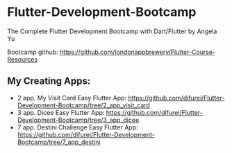 # Flutter-Development-Bootcamp
The Complete Flutter Development Bootcamp with Dart/Flutter by Angela Yu

Bootcamp github: https://github.com/londonappbrewery/Flutter-Course-Resources

## My Creating Apps:

* 2 app. My Visit Card Easy Flutter App: https://github.com/difurei/Flutter-Development-Bootcamp/tree/2_app_visit_card
* 3 app. Dicee Easy Flutter App: https://github.com/difurei/Flutter-Development-Bootcamp/tree/3_app_dicee
* 7 app. Destini Challenge Easy Flutter App: https://github.com/difurei/Flutter-Development-Bootcamp/tree/7_app_destini

